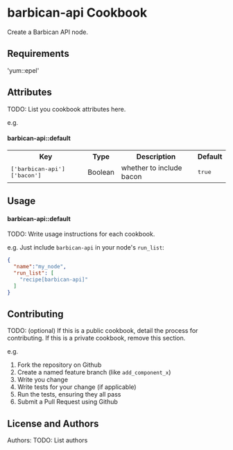 barbican-api Cookbook
=====================
Create a Barbican API node.

Requirements
------------
'yum::epel'

Attributes
----------
TODO: List you cookbook attributes here.

e.g.
#### barbican-api::default
<table>
  <tr>
    <th>Key</th>
    <th>Type</th>
    <th>Description</th>
    <th>Default</th>
  </tr>
  <tr>
    <td><tt>['barbican-api']['bacon']</tt></td>
    <td>Boolean</td>
    <td>whether to include bacon</td>
    <td><tt>true</tt></td>
  </tr>
</table>

Usage
-----
#### barbican-api::default
TODO: Write usage instructions for each cookbook.

e.g.
Just include `barbican-api` in your node's `run_list`:

```json
{
  "name":"my_node",
  "run_list": [
    "recipe[barbican-api]"
  ]
}
```

Contributing
------------
TODO: (optional) If this is a public cookbook, detail the process for contributing. If this is a private cookbook, remove this section.

e.g.
1. Fork the repository on Github
2. Create a named feature branch (like `add_component_x`)
3. Write you change
4. Write tests for your change (if applicable)
5. Run the tests, ensuring they all pass
6. Submit a Pull Request using Github

License and Authors
-------------------
Authors: TODO: List authors
